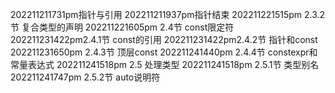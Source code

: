202211211731pm指针与引用
202211211937pm指针结束
202211221515pm 2.3.2节 复合类型的声明
202211221605pm 2.4节 const限定符
202211231422pm2.4.1节 const的引用
202211231422pm2.4.2节 指针和const
202211231650pm 2.4.3节 顶层const
202211241440pm 2.4.4节 constexpr和常量表达式
202211241518pm 2.5 处理类型
202211241518pm 2.5.1节 类型别名
202211241747pm 2.5.2节 auto说明符
